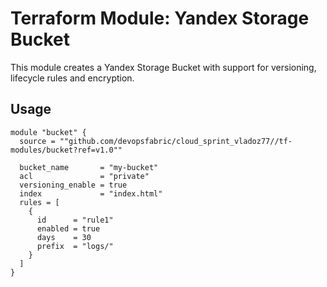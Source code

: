 # Terraform Module: Yandex Storage Bucket

This module creates a Yandex Storage Bucket with support for versioning, lifecycle rules and encryption.

## Usage

```hcl
module "bucket" {
  source = ""github.com/devopsfabric/cloud_sprint_vladoz77//tf-modules/bucket?ref=v1.0""

  bucket_name       = "my-bucket"
  acl               = "private"
  versioning_enable = true
  index             = "index.html"
  rules = [
    {
      id      = "rule1"
      enabled = true
      days    = 30
      prefix  = "logs/"
    }
  ]
}